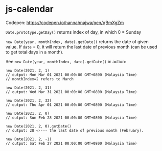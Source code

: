# js-calendar

Codepen: https://codepen.io/hannahnajwa/pen/qBmXgZm

`Date.prototype.getDay()` returns index of day, in which 0 = Sunday

`new Date(year, monthIndex, date).getDate()` returns the date of given value. If `date` = 0, it will return the last date of previous month (can be used to get total days in a month).


See `new Date(year, monthIndex, date).getDate()` in action:
```
new Date(2021, 2, 1)
// output: Mon Mar 01 2021 00:00:00 GMT+0800 (Malaysia Time)
// monthIndex=2 refers to March
```

```
new Date(2021, 2, 31)
// output: Wed Mar 31 2021 00:00:00 GMT+0800 (Malaysia Time)
```

```
new Date(2021, 2, 32)
// output: Thu Apr 01 2021 00:00:00 GMT+0800 (Malaysia Time)
```

```
new Date(2021, 2, 0)
// output: Sun Feb 28 2021 00:00:00 GMT+0800 (Malaysia Time)

new Date(2021, 2, 0).getDate()
// output: 28 <---- the last date of previous month (February).
```

```
new Date(2021, 2, -1)
// output: Sat Feb 27 2021 00:00:00 GMT+0800 (Malaysia Time)
```
